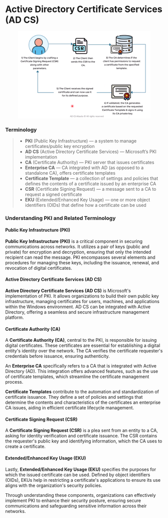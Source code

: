 # Active Directory Certificate Services (AD CS)

<figure><img src="../.gitbook/assets/image (1).png" alt=""><figcaption></figcaption></figure>

### Terminology

> * **PKI** (Public Key Infrastructure) — a system to manage certificates/public key encryption
> * **AD CS** (Active Directory Certificate Services) — Microsoft’s PKI implementation
> * **CA** (Certificate Authority) — PKI server that issues certificates
> * **Enterprise CA** — CA integrated with AD (as opposed to a standalone CA), offers certificate templates
> * **Certificate Template** — a collection of settings and policies that defines the contents of a certificate issued by an enterprise CA
> * **CSR** (Certificate Signing Request) — a message sent to a CA to request a signed certificate
> * **EKU** (Extended/Enhanced Key Usage) — one or more object identifiers (OIDs) that define how a certificate can be used

### Understanding PKI and Related Terminology

#### **Public Key Infrastructure (PKI)**&#x20;

**Public Key Infrastructure (PKI)** is a critical component in securing communications across networks. It utilizes a pair of keys (public and private) for encryption and decryption, ensuring that only the intended recipient can read the message. PKI encompasses several elements and procedures for managing these keys, including the issuance, renewal, and revocation of digital certificates.

#### **Active Directory Certificate Services (AD CS)**

**Active Directory Certificate Services (AD CS)** is Microsoft's implementation of PKI. It allows organizations to build their own public key infrastructure, managing certificates for users, machines, and applications within the Windows environment. AD CS can be integrated with Active Directory, offering a seamless and secure infrastructure management platform.

#### **Certificate Authority (CA)**

A **Certificate Authority (CA)**, central to the PKI, is responsible for issuing digital certificates. These certificates are essential for establishing a digital entity's identity over the network. The CA verifies the certificate requester's credentials before issuance, ensuring authenticity.

An **Enterprise CA** specifically refers to a CA that is integrated with Active Directory (AD). This integration offers advanced features, such as the use of certificate templates, which streamline the certificate management process.

**Certificate Templates** contribute to the automation and standardization of certificate issuance. They define a set of policies and settings that determine the contents and characteristics of the certificates an enterprise CA issues, aiding in efficient certificate lifecycle management.

#### **Certificate Signing Request (CSR)**&#x20;

A **Certificate Signing Request (CSR)** is a plea sent from an entity to a CA, asking for identity verification and certificate issuance. The CSR contains the requester's public key and identifying information, which the CA uses to create a certificate.

#### **Extended/Enhanced Key Usage (EKU)**&#x20;

Lastly, **Extended/Enhanced Key Usage (EKU)** specifies the purposes for which the issued certificate can be used. Defined by object identifiers (OIDs), EKUs help in restricting a certificate's applications to ensure its use aligns with the organization's security policies.

Through understanding these components, organizations can effectively implement PKI to enhance their security posture, ensuring secure communications and safeguarding sensitive information across their networks.

